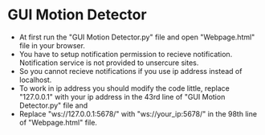 # GUI Motion Detector

- At first run the "GUI Motion Detector.py" file and open "Webpage.html" file in your browser.
- You have to setup notification permission to recieve notification. Notification service is not provided to unsercure sites.
- So you cannot recieve notifications if you use ip address instead of localhost.
- To work in ip address you should modify the code little, replace "127.0.0.1" with your ip address in the 43rd line of "GUI Motion Detector.py" file and
- Replace "ws://127.0.0.1:5678/" with "ws://your_ip:5678/" in the 98th line of "Webpage.html" file.
